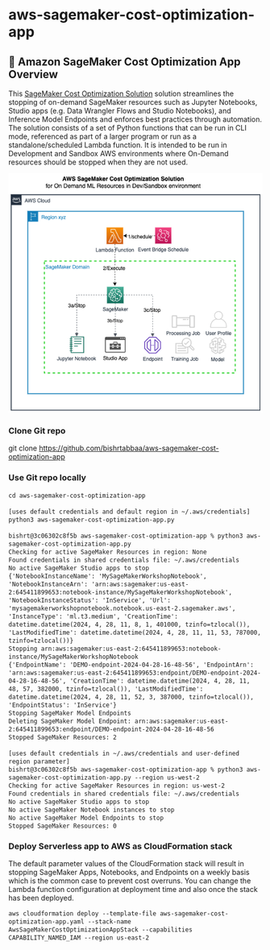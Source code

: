 # aws-sagemaker-cost-optimization-app

## :brain: Amazon SageMaker Cost Optimization App Overview

This [SageMaker Cost Optimization Solution](aws-sagemaker-cost-optimization-app.py) solution streamlines the stopping of on-demand SageMaker resources such as Jupyter Notebooks, Studio apps (e.g. Data Wrangler Flows and Studio Notebooks), and Inference Model Endpoints and enforces best practices through automation.  The solution consists of a set of Python functions that can be run in CLI mode, referenced as part of a larger program or run as a standalone/scheduled Lambda function.  It is intended to be run in Development and Sandbox AWS environments where On-Demand resources should be stopped when they are not used.

![SageMaker Cost Optimization Solution Architecture](./assets/aws_sagemaker_cost_optimization_solution_architecture.png)

### Clone Git repo
git clone https://github.com/bishrtabbaa/aws-sagemaker-cost-optimization-app

### Use Git repo locally
```
cd aws-sagemaker-cost-optimization-app

[uses default credentials and default region in ~/.aws/credentials]
python3 aws-sagemaker-cost-optimization-app.py 

bishrt@3c06302c8f5b aws-sagemaker-cost-optimization-app % python3 aws-sagemaker-cost-optimization-app.py                   
Checking for active SageMaker Resources in region: None
Found credentials in shared credentials file: ~/.aws/credentials
No active SageMaker Studio apps to stop
{'NotebookInstanceName': 'MySageMakerWorkshopNotebook', 'NotebookInstanceArn': 'arn:aws:sagemaker:us-east-2:645411899653:notebook-instance/MySageMakerWorkshopNotebook', 'NotebookInstanceStatus': 'InService', 'Url': 'mysagemakerworkshopnotebook.notebook.us-east-2.sagemaker.aws', 'InstanceType': 'ml.t3.medium', 'CreationTime': datetime.datetime(2024, 4, 28, 11, 8, 1, 401000, tzinfo=tzlocal()), 'LastModifiedTime': datetime.datetime(2024, 4, 28, 11, 11, 53, 787000, tzinfo=tzlocal())}
Stopping arn:aws:sagemaker:us-east-2:645411899653:notebook-instance/MySageMakerWorkshopNotebook
{'EndpointName': 'DEMO-endpoint-2024-04-28-16-48-56', 'EndpointArn': 'arn:aws:sagemaker:us-east-2:645411899653:endpoint/DEMO-endpoint-2024-04-28-16-48-56', 'CreationTime': datetime.datetime(2024, 4, 28, 11, 48, 57, 382000, tzinfo=tzlocal()), 'LastModifiedTime': datetime.datetime(2024, 4, 28, 11, 52, 3, 387000, tzinfo=tzlocal()), 'EndpointStatus': 'InService'}
Stopping SageMaker Model Endpoints
Deleting SageMaker Model Endpoint: arn:aws:sagemaker:us-east-2:645411899653:endpoint/DEMO-endpoint-2024-04-28-16-48-56
Stopped SageMaker Resources: 2

[uses default credentials in ~/.aws/credentials and user-defined region parameter]
bishrt@3c06302c8f5b aws-sagemaker-cost-optimization-app % python3 aws-sagemaker-cost-optimization-app.py --region us-west-2
Checking for active SageMaker Resources in region: us-west-2
Found credentials in shared credentials file: ~/.aws/credentials
No active SageMaker Studio apps to stop
No active SageMaker Notebook instances to stop
No active SageMaker Model Endpoints to stop
Stopped SageMaker Resources: 0
```

### Deploy Serverless app to AWS as CloudFormation stack

The default parameter values of the CloudFormation stack will result in stopping SageMaker Apps, Notebooks, and Endpoints on a weekly basis which is the common case to prevent cost overruns.  You can change the Lambda function configuration at deployment time and also once the stack has been deployed.
```
aws cloudformation deploy --template-file aws-sagemaker-cost-optimization-app.yaml --stack-name AwsSageMakerCostOptimizationAppStack --capabilities CAPABILITY_NAMED_IAM --region us-east-2
```